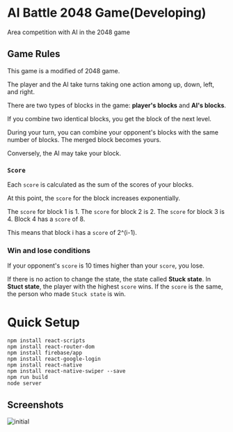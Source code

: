 # AI Battle 2048 Game(Developing)
Area competition with AI in the 2048 game

## Game Rules
This game is a modified of 2048 game.

The player and the AI take turns taking one action among up, down, left, and right. 

There are two types of blocks in the game: **player's blocks** and **AI's blocks**.

If you combine two identical blocks, you get the block of the next level.

During your turn, you can combine your opponent's blocks with the same number of blocks. The merged block becomes yours.

Conversely, the AI may take your block.
### `Score`
Each `score` is calculated as the sum of the scores of your blocks.

At this point, the `score` for the block increases exponentially.

The `score` for block 1 is 1. The `score` for block 2 is 2. The `score` for block 3 is 4. Block 4 has a `score` of 8.

This means that block i has a `score` of 2^(i-1).

### Win and lose conditions
If your opponent's `score` is 10 times higher than your `score`, you lose.

If there is no action to change the state, the state called **Stuck state**.
In **Stuct state**, the player with the highest `score` wins. If the `score` is the same, the person who made `Stuck state` is win.

# Quick Setup

    npm install react-scripts
    npm install react-router-dom
    npm install firebase/app
    npm install react-google-login
    npm install react-native
    npm install react-native-swiper --save
    npm run build
    node server

## Screenshots

![initial](https://user-images.githubusercontent.com/17401630/128634089-9ed78bed-4464-4c7c-a51c-3d03684d50be.png)